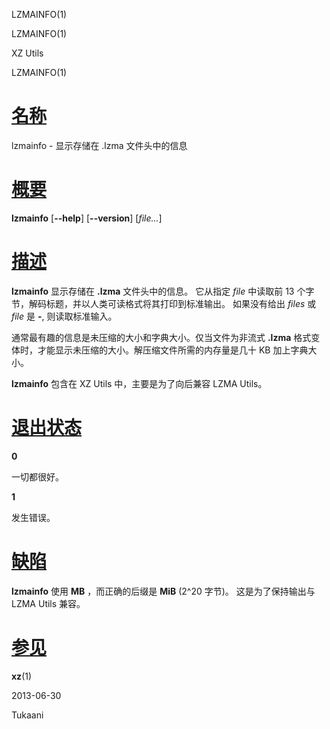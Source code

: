   LZMAINFO(1)  

LZMAINFO(1)

XZ Utils

LZMAINFO(1)

[名称](#__u540D___u79F0_)
=======================

lzmainfo - 显示存储在 .lzma 文件头中的信息

[概要](#__u6982___u8981_)
=======================

**lzmainfo** \[**\--help**\] \[**\--version**\] \[_file..._\]

[描述](#__u63CF___u8FF0_)
=======================

**lzmainfo** 显示存储在 **.lzma** 文件头中的信息。 它从指定 _file_ 中读取前 13 个字节，解码标题，并以人类可读格式将其打印到标准输出。 如果没有给出 _files_ 或 _file_ 是 **\-**, 则读取标准输入。

通常最有趣的信息是未压缩的大小和字典大小。仅当文件为非流式 **.lzma** 格式变体时，才能显示未压缩的大小。解压缩文件所需的内存量是几十 KB 加上字典大小。

**lzmainfo** 包含在 XZ Utils 中，主要是为了向后兼容 LZMA Utils。

[退出状态](#__u9000___u51FA___u72B6___u6001_)
=========================================

**0**

一切都很好。

**1**

发生错误。

[缺陷](#__u7F3A___u9677_)
=======================

**lzmainfo** 使用 **MB** ，而正确的后缀是 **MiB** (2^20 字节)。 这是为了保持输出与 LZMA Utils 兼容。

[参见](#__u53C2___u89C1_)
=======================

**xz**(1)

2013-06-30

Tukaani